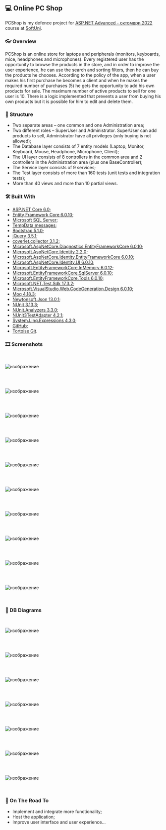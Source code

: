 ## :computer: Online PC Shop 

PCShop is my defence project for [ASP.NET Advanced - октомври 2022](https://softuni.bg/trainings/3854/asp-net-advanced-october-2022) course at [SoftUni](https://softuni.bg/).

### :eyeglasses: Overview

PCShop is an online store for laptops and peripherals (monitors, keyboards, mice, headphones and microphones). Every registered user has the opportunity to browse the products in the store, and in order to improve the user experience, he can use the search and sorting filters, then he can buy the products he chooses. According to the policy of the app, when a user makes his first purchase he becomes a client and when he makes the required number of purchases (5) he gets the opportunity to add his own products for sale. The maximum number of active products to sell for one user is 10. There is a logic implemented that prevents a user from buying his own products but it is possible for him to edit and delete them.

### :bricks: Structure

  + Two separate areas – one common and one Administration area;
  +	Two different roles – SuperUser and Administrator. SuperUser can add products to sell, Administrator have all privileges (only buying is not allowed);
  +	The Database layer consists of 7 entity models (Laptop, Monitor, Keyboard, Mouse, Headphone, Microphone, Client);
  +	The UI layer consists of 8 controllers in the common area and 2 controllers in the Administration area (plus one BaseController);
  +	The Service layer consists of 9 services;
  +	The Test layer consists of more than 160 tests (unit tests and integration tests);
  +	More than 40 views and more than 10 partial views.

### :hammer_and_wrench: Built With

-	[ASP.NET Core 6.0](https://learn.microsoft.com/en-us/aspnet/core/release-notes/aspnetcore-6.0?view=aspnetcore-7.0);
-	[Entity Framework Core 6.0.10](https://www.nuget.org/packages/Microsoft.EntityFrameworkCore/6.0.10);
-	[Microsoft SQL Server](https://www.microsoft.com/en-us/sql-server/sql-server-downloads);
-	[TempData messages](https://www.tutorialsteacher.com/mvc/tempdata-in-asp.net-mvc);
-	[Bootstrap 5.1.0](https://blog.getbootstrap.com/2021/08/04/bootstrap-5-1-0/);
-	[jQuery 3.5.1](https://blog.jquery.com/2020/05/04/jquery-3-5-1-released-fixing-a-regression/);
-	[coverlet.collector 3.1.2](https://www.nuget.org/packages/coverlet.collector);
-	[Microsoft.AspNetCore.Diagnostics.EntityFrameworkCore 6.0.10](https://www.nuget.org/packages/Microsoft.AspNetCore.Diagnostics.EntityFrameworkCore/6.0.0-rc.2.21480.10);
-	[Microsoft.AspNetCore.Identity 2.2.0](https://www.nuget.org/packages/Microsoft.AspNetCore.Identity/);
-	[Microsoft.AspNetCore.Identity.EntityFrameworkCore 6.0.10](https://www-0.nuget.org/packages/Microsoft.AspNetCore.Identity.EntityFrameworkCore/);
-	[Microsoft.AspNetCore.Identity.UI 6.0.10](https://www.nuget.org/packages/Microsoft.AspNetCore.Identity.UI/6.0.0-rc.2.21480.10);
-	[Microsoft.EntityFrameworkCore.InMemory 6.0.12](https://www.nuget.org/packages/Microsoft.EntityFrameworkCore.InMemory);
-	[Microsoft.EntityFrameworkCore.SqlServer 6.0.10](https://www.nuget.org/packages/Microsoft.EntityFrameworkCore.SqlServer/6.0.10);
-	[Microsoft.EntityFrameworkCore.Tools 6.0.10](https://www.nuget.org/packages/Microsoft.EntityFrameworkCore.Tools/6.0.10);
-	[Microsoft.NET.Test.Sdk 17.3.2](https://www.nuget.org/packages/Microsoft.NET.Test.Sdk/17.3.2);
-	[Microsoft.VisualStudio.Web.CodeGeneration.Design 6.0.10](https://www.nuget.org/packages/Microsoft.VisualStudio.Web.CodeGeneration.Design/6.0.10);
-	[Moq 4.18.3](https://www.nuget.org/packages/Moq/636.0.0);
-	[Newtonsoft.Json 13.0.1](https://www.nuget.org/packages/Newtonsoft.Json/);
-	[NUnit 3.13.3](https://www.nuget.org/packages/NUnit/);
-	[NUnit.Analyzers 3.3.0](https://www.nuget.org/packages/NUnit.Analyzers/3.3.0);
-	[NUnit3TestAdapter 4.2.1](https://www.nuget.org/packages/NUnit3TestAdapter/4.2.1);
-	[System.Linq.Expressions 4.3.0](https://www.nuget.org/packages/System.Linq.Expressions/);
-	[GitHub](https://github.com/);
-	[Tortoise Git](https://tortoisegit.org/).

### :film_strip: Screenshots

<br>

![изображение](https://user-images.githubusercontent.com/82647282/208303441-3b3aa72e-61d9-4cab-b282-cd6834297122.png)

<br>

<br>

![изображение](https://user-images.githubusercontent.com/82647282/208303448-8825c2b5-23a5-4d4e-a877-bdb2295bc551.png)

<br>

<br>

![изображение](https://user-images.githubusercontent.com/82647282/208303456-ba5e0125-e708-41ac-bb84-938ae7e60014.png)

<br>

<br>

![изображение](https://user-images.githubusercontent.com/82647282/208303462-3ae62cef-3ae7-45d0-91f9-427e0752d7dc.png)

<br>

<br>

![изображение](https://user-images.githubusercontent.com/82647282/208303466-f3301db3-b61e-4343-b99a-ade60014138e.png)

<br>

<br>

![изображение](https://user-images.githubusercontent.com/82647282/208303471-82534694-81ef-43ae-b6e4-f0e169dee58c.png)

<br>

<br>

![изображение](https://user-images.githubusercontent.com/82647282/208303478-3324c129-3372-40d5-9650-651b851c8c5d.png)

<br>

<br>

![изображение](https://user-images.githubusercontent.com/82647282/208303488-f2b5a3a1-d9b1-4969-84d3-dc7216218638.png)

<br>

<br>

![изображение](https://user-images.githubusercontent.com/82647282/208303493-a2957e03-58e1-4ad8-a807-30f7070bf750.png)

<br>

<br>

![изображение](https://user-images.githubusercontent.com/82647282/208303496-e3cf8b48-0ee9-4595-ab92-7f2ff8414571.png)

<br>

### :pushpin: DB Diagrams

<br>

![изображение](https://user-images.githubusercontent.com/82647282/208303505-feb1dd37-8357-499f-a4e5-875c71afe6b7.png)

<br>

<br>

![изображение](https://user-images.githubusercontent.com/82647282/208303514-a5f0e429-cd20-4a36-ba14-b2dbdc028420.png)

<br>

<br>

![изображение](https://user-images.githubusercontent.com/82647282/208303526-180ebd76-c32e-44ec-9176-d4ed1b5c64b3.png)

<br>

<br>

![изображение](https://user-images.githubusercontent.com/82647282/208303536-a7f5cab7-58be-44ac-bbf1-201e2e079aa4.png)

<br>

<br>

![изображение](https://user-images.githubusercontent.com/82647282/208303543-3b813743-ff75-461a-bbd9-aa870f44b91c.png)

<br>

<br>

![изображение](https://user-images.githubusercontent.com/82647282/208303550-2c6732c6-be64-46b7-89c7-b65e062fc421.png)

<br>

<br>

![изображение](https://user-images.githubusercontent.com/82647282/208303560-8739d155-e4a0-4e63-8a3e-33add47dba50.png)

<br>

### :cowboy_hat_face: On The Road To

  + Implement and integrate more functionality;
  +	Host the application;
  + Improve user interface and user experience...
  